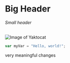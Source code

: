 # Big Header
###### Small header

![Image of Yaktocat](https://octodex.github.com/images/yaktocat.png)

``` javascript
var myVar = "Hello, world!";
```

very meaningful changes
